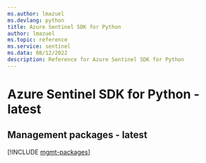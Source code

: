 ```yaml
---
ms.author: lmazuel
ms.devlang: python
title: Azure Sentinel SDK for Python
author: lmazuel
ms.topic: reference
ms.service: sentinel
ms.data: 08/12/2022
description: Reference for Azure Sentinel SDK for Python
---
```

# Azure Sentinel SDK for Python - latest

## Management packages - latest
[!INCLUDE [mgmt-packages](sentinel-mgmt-index.md)]